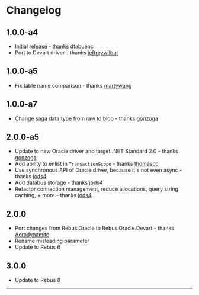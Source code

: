 # Changelog

## 1.0.0-a4
* Initial release - thanks [dtabuenc]
* Port to Devart driver - thanks [jeffreywilbur]

## 1.0.0-a5
* Fix table name comparison - thanks [martywang]

## 1.0.0-a7
* Change saga data type from raw to blob - thanks [gonzoga]

## 2.0.0-a5
* Update to new Oracle driver and target .NET Standard 2.0 - thanks [gonzoga]
* Add ability to enlist in `TransactionScope` - thanks [thomasdc]
* Use synchronous API of Oracle driver, because it's not even async - thanks [jods4]
* Add databus storage - thanks [jods4]
* Refactor connection management, reduce allocations, query string caching, + more - thanks [jods4]

## 2.0.0
* Port changes from Rebus.Oracle to Rebus.Oracle.Devart - thanks [Aerodynamite]
* Rename misleading parameter
* Update to Rebus 6

## 3.0.0
* Update to Rebus 8

---

[Aerodynamite]: https://github.com/Aerodynamite
[dtabuenc]: https://github.com/dtabuenc
[gonzoga]: https://github.com/gonzoga
[jeffreywilbur]: https://github.com/jeffreywilbur
[jods4]: https://github.com/jods4
[martywang]: https://github.com/martywang
[thomasdc]: https://github.com/thomasdc
